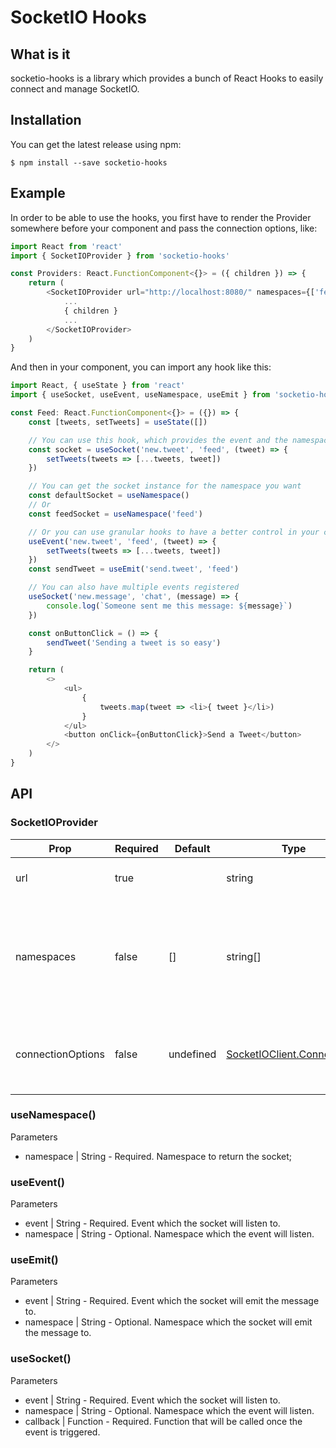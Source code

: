 # SocketIO Hooks

## What is it

socketio-hooks is a library which provides a bunch of React Hooks to easily connect and manage SocketIO.

## Installation

You can get the latest release using npm:

```batch
$ npm install --save socketio-hooks
```

## Example

In order to be able to use the hooks, you first have to render the Provider somewhere before your component and pass the connection options, like:

```typescript
import React from 'react'
import { SocketIOProvider } from 'socketio-hooks'

const Providers: React.FunctionComponent<{}> = ({ children }) => {
    return (
        <SocketIOProvider url="http://localhost:8080/" namespaces={['feed', 'chat']} connectionOptions={{ query: { hello: 'world' } }}>
            ...
            { children }
            ...
        </SocketIOProvider>
    )
}
```

And then in your component, you can import any hook like this:

```typescript
import React, { useState } from 'react'
import { useSocket, useEvent, useNamespace, useEmit } from 'socketio-hooks'

const Feed: React.FunctionComponent<{}> = ({}) => {
    const [tweets, setTweets] = useState([])

    // You can use this hook, which provides the event and the namespace socket
    const socket = useSocket('new.tweet', 'feed', (tweet) => {
        setTweets(tweets => [...tweets, tweet])
    })

    // You can get the socket instance for the namespace you want
    const defaultSocket = useNamespace()
    // Or
    const feedSocket = useNamespace('feed')

    // Or you can use granular hooks to have a better control in your code, like this
    useEvent('new.tweet', 'feed', (tweet) => {
        setTweets(tweets => [...tweets, tweet])
    })
    const sendTweet = useEmit('send.tweet', 'feed')

    // You can also have multiple events registered
    useSocket('new.message', 'chat', (message) => {
        console.log(`Someone sent me this message: ${message}`)
    })

    const onButtonClick = () => {
        sendTweet('Sending a tweet is so easy')
    }

    return (
        <>
            <ul>
                {
                    tweets.map(tweet => <li>{ tweet }</li>)
                }
            </ul>
            <button onClick={onButtonClick}>Send a Tweet</button>
        </>
    )
}
```

## API

### SocketIOProvider

|Prop|Required|Default|Type|Description|
| ---- | ---- | ---- | ---- | ---- |
| url | true |  | string | Url used to connect to the server |
| namespaces | false | [] | string[] | Namespaces to connect. If no one provided, the only namespace available will be the default ("/") |
| connectionOptions | false | undefined | [SocketIOClient.ConnectOpts](https://socket.io/docs/client-api/) | Object with options to be passed when connecting to SocketIO |

### useNamespace()

Parameters
 - namespace | String - Required. Namespace to return the socket;

### useEvent()

Parameters
 - event | String - Required. Event which the socket will listen to.
 - namespace | String - Optional. Namespace which the event will listen.

### useEmit()

Parameters
 - event | String - Required. Event which the socket will emit the message to.
 - namespace | String - Optional. Namespace which the socket will emit the message to.

### useSocket()

Parameters
 - event | String - Required. Event which the socket will listen to.
 - namespace | String - Optional. Namespace which the event will listen.
 - callback | Function - Required. Function that will be called once the event is triggered.